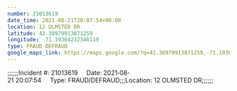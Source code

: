 ```yaml
---
number: 21013619
date_time: 2021-08-21T20:07:54+00:00
location: 12 OLMSTED DR
latitude: 42.38979913871259
longitude: -71.19364232346119
type: FRAUD DEFRAUD
google_maps_link: https://maps.google.com/?q=42.38979913871259,-71.19364232346119
---
```


;;;;;;Incident #: 21013619     Date: 2021‐08‐21 20:07:54     Type: FRAUD/DEFRAUD;;;Location: 12 OLMSTED DR;;;;;;
